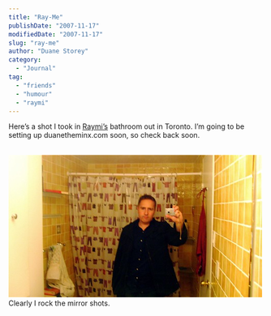 ```yaml
---
title: "Ray-Me"
publishDate: "2007-11-17"
modifiedDate: "2007-11-17"
slug: "ray-me"
author: "Duane Storey"
category:
  - "Journal"
tag:
  - "friends"
  - "humour"
  - "raymi"
---
```


Here’s a shot I took in [Raymi’s](http://raymitheminx.blogspot.com) bathroom out in Toronto. I’m going to be setting up duanetheminx.com soon, so check back soon.

  
[  
![](_images/rayme-1.jpg)  ](http://www.flickr.com/photos/duanestorey/2040689481/)  
Clearly I rock the mirror shots.